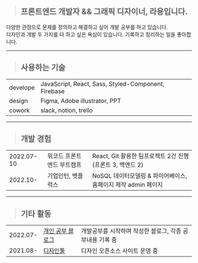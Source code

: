 > ## 프론트엔드 개발자 && 그래픽 디자이너, 라용입니다.

다양한 관점으로 문제를 정의하고 해결하고 싶어 개발 공부를 하고 있습니다.<br>
디자인과 개발 두 가지를 다 하고 싶은 욕심이 있습니다. 기록하고 정리하는 일을 좋아합니다.

---

> ## 사용하는 기술

|||
|:--|:--|
|develope|JavaScript, React, Sass, Styled-Component, Firebase|
|design|Figma, Adobe illustrator, PPT|
|cowork|slack, notion, trello|

---

> ## 개발 경험

||||
|:--|:--|:--|
|2022.07-10|위코드 프론트엔드 부트캠프|React, Git 활용한 팀프로젝트 2건 진행 (프론트 3, 백엔드 2)| 
|2022.10-|기업인턴, 벳플럭스|NoSQL 데이터모델링 & 파이어베이스, 홈페이지 제작 admin 페이지|

---

> ## 기타 활동

||||
|:-|:-|:-|
|2022.07-|[개인 공부 블로그](https://velog.io/@rayong)|개발공부를 시작하며 작성한 블로그, 각종 공부내용 기록 중|
|2021.08-|[디자인툴](https://www.designtool.org/)|디자인 오픈소스 사이트 운영 중| 

